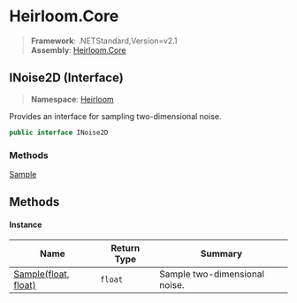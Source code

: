 # Heirloom.Core

> **Framework**: .NETStandard,Version=v2.1  
> **Assembly**: [Heirloom.Core][0]

## INoise2D (Interface)

> **Namespace**: [Heirloom][0]

Provides an interface for sampling two-dimensional noise.

```cs
public interface INoise2D
```

### Methods

[Sample][1]

## Methods

#### Instance

| Name                      | Return Type | Summary                       |
|---------------------------|-------------|-------------------------------|
| [Sample(float, float)][1] | `float`     | Sample two-dimensional noise. |

[0]: ../../Heirloom.Core.md
[1]: INoise2D/Sample.md
